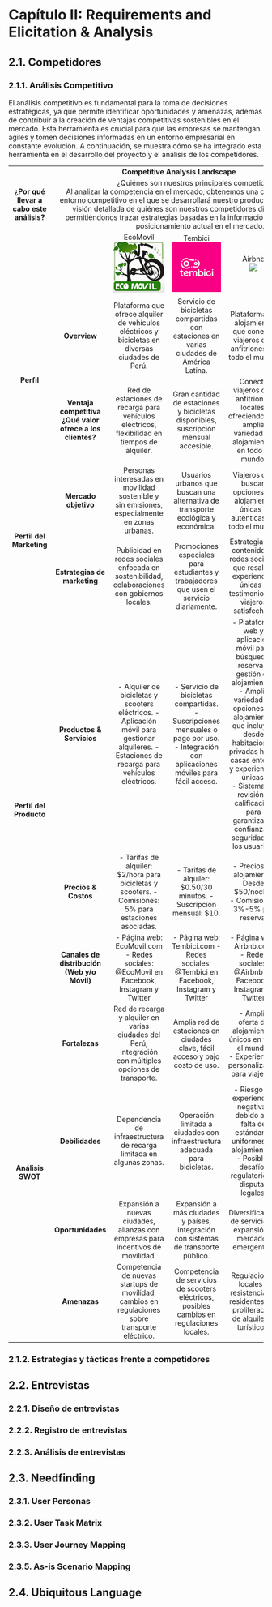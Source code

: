 # Capítulo II: Requirements and Elicitation & Analysis

## 2.1. Competidores

### 2.1.1. Análisis Competitivo

El análisis competitivo es fundamental para la toma de decisiones estratégicas, ya que permite identificar oportunidades y amenazas, además de contribuir a la creación de ventajas competitivas sostenibles en el mercado. Esta herramienta es crucial para que las empresas se mantengan ágiles y tomen decisiones informadas en un entorno empresarial en constante evolución. A continuación, se muestra cómo se ha integrado esta herramienta en el desarrollo del proyecto y el análisis de los competidores.

<table>
    <tr>
      <td colspan="6" align="center"><strong>Competitive Analysis Landscape</strong></td>
    </tr>
    <tr>
      <td align="center"><strong>¿Por qué llevar a cabo este análisis?</strong></td>
      <td colspan="5" align="center">¿Quiénes son nuestros principales competidores?<br>Al analizar la competencia en el mercado, obtenemos una comprensión clara del entorno competitivo en el que se desarrollará nuestro producto. Esto nos ofrece una visión detallada de quiénes son nuestros competidores directos e indirectos, permitiéndonos trazar estrategias basadas en la información recopilada sobre su posicionamiento actual en el mercado.<br></td>
      </tr>
    <tr>
      <td colspan="2"></td>
      <td align="center">EcoMovil<br>
        <img src="/assets/perfil/ecomovil.jpg"></td>
      <td align="center">Tembici<br>
        <img src="/assets/perfil/tembici.png"></td>
      <td align="center">Airbnb<br> 
        <img src="https://i.ibb.co/BzbnJ7z/image.png"></td>
      <td align="center">CityBikeLima 
        <img src="https://i.ibb.co/py5jTXP/image-removebg-preview-4.png"></td>
    </tr>
    <tr>
      <td align="center" rowspan="2"><strong>Perfil</strong></td>
      <td align="center"><strong>Overview</strong></td>
      <td align="center"> Plataforma que ofrece alquiler de vehículos eléctricos y bicicletas en diversas ciudades de Perú. </td>
      <td align="center"> Servicio de bicicletas compartidas con estaciones en varias ciudades de América Latina. </td>
      <td align="center">Plataforma de alojamiento que conecta viajeros con anfitriones en todo el mundo.</td>
      <td align="center">Solución de movilidad con bicicletas públicas en Miraflores, Lima.</td>
    </tr>
    <tr>
      <td align="center"><strong>Ventaja competitiva<br>¿Qué valor ofrece a los clientes?</strong></td>
      <td align="center"> Red de estaciones de recarga para vehículos eléctricos, flexibilidad en tiempos de alquiler. </td>
      <td align="center"> Gran cantidad de estaciones y bicicletas disponibles, suscripción mensual accesible. </td>
      <td align="center">Conecta viajeros con anfitriones locales, ofreciendo una amplia variedad de alojamientos en todo el mundo.</td>
      <td align="center">Proporciona una solución de movilidad sostenible en Miraflores, Lima, a través de bicicletas públicas.</td>
    </tr>
    <tr>
      <td align="center" rowspan="2"><strong>Perfil del Marketing</td>
      <td align="center"><strong>Mercado objetivo</strong></td>
      <td align="center"> Personas interesadas en movilidad sostenible y sin emisiones, especialmente en zonas urbanas. </td>
      <td align="center"> Usuarios urbanos que buscan una alternativa de transporte ecológica y económica. </td>
      <td align="center">Viajeros que buscan opciones de alojamiento únicas y auténticas en todo el mundo.</td>
      <td align="center">Residentes y visitantes de Miraflores, Lima, interesados en una movilidad sostenible y activa.</td>
    </tr>
    <tr>
      <td align="center"><strong>Estrategias de marketing</strong></td>
      <td align="center">Publicidad en redes sociales enfocada en sostenibilidad, colaboraciones con gobiernos locales.</td>
      <td align="center">Promociones especiales para estudiantes y trabajadores que usen el servicio diariamente.</td>
      <td align="center">Estrategias de contenido en redes sociales que resalten experiencias únicas y testimonios de viajeros satisfechos.</td>
      <td align="center">Ofertas especiales y descuentos para residentes locales que se registren en el servicio.</td>
    </tr>
    <tr>
      <td align="center" rowspan="3"><strong>Perfil del Producto</strong></td>
      <td align="center"><strong>Productos & Servicios</strong></td>
      <td align="center">	- Alquiler de bicicletas y scooters eléctricos.
        - Aplicación móvil para gestionar alquileres.
        - Estaciones de recarga para vehículos eléctricos.</td>
      <td align="center">- Servicio de bicicletas compartidas.
        - Suscripciones mensuales o pago por uso.
        - Integración con aplicaciones móviles para fácil acceso.</td>
      <td align="center">- Plataforma web y aplicación móvil para búsqueda, reserva y gestión de alojamientos.<br>- Amplia variedad de opciones de alojamiento, que incluyen desde habitaciones privadas hasta casas enteras y experiencias únicas.<br>- Sistema de revisión y calificación para garantizar la confianza y seguridad de los usuarios.</td>
      <td align="center">- Red de estaciones de bicicletas públicas distribuidas estratégicamente en el distrito de Miraflores.<br>- Bicicletas disponibles para alquiler a través de un sistema automatizado en las estaciones.<br>- Tarifas de alquiler por período de tiempo, como por hora o por día.</td>
    </tr>
    <tr>
      <td align="center"><strong>Precios & Costos</strong></td>
      <td align="center">- Tarifas de alquiler: $2/hora para bicicletas y scooters.
        - Comisiones: 5% para estaciones asociadas.</td>
      <td align="center">- Tarifas de alquiler: $0.50/30 minutos.
        - Suscripción mensual: $10.</td>
      <td align="center">- Precios de alojamiento: Desde $50/noche.<br>- Comisiones: 3%-5% por reserva.</td>
      <td align="center">- Tarifas de alquiler: $1/30 minutos.<br>- Comisiones: 10% a establecimientos.</td>
    </tr>
    <tr>
      <td align="center"><strong>Canales de distribución (Web y/o Móvil)</strong></td>
      <td align="center">- Página web: EcoMovil.com
        - Redes sociales:
        @EcoMovil en Facebook, Instagram y Twitter</td>
      <td align="center">- Página web: Tembici.com
        - Redes sociales:
        @Tembici en Facebook, Instagram y Twitter</td>
      <td align="center">- Página web: Airbnb.com<br>- Redes sociales:<br>@Airbnb en Facebook, Instagram y Twitter</td>
      <td align="center">- Página web: CityBikeLima.com<br>- Redes sociales:<br>@CityBikeLima en Facebook, Instagram y Twitter</td>
    </tr>
    <tr>
      <td align="center" rowspan="4"><strong>Análisis SWOT</strong></td>
      <td align="center"><strong>Fortalezas</strong></td>
      <td align="center">Red de recarga y alquiler en varias ciudades del Perú, integración con múltiples opciones de transporte.</td>
      <td align="center">Amplia red de estaciones en ciudades clave, fácil acceso y bajo costo de uso.</td>
      <td align="center">- Amplia oferta de alojamientos únicos en todo el mundo.<br>- Experiencias personalizadas para viajeros.</td>
      <td align="center">- Movilidad sostenible en Miraflores.<br>- Facilita el transporte en bicicleta en la ciudad.</td>
    </tr>
    <tr>
      <td align="center"><strong>Debilidades</strong></td>
      <td align="center">Dependencia de infraestructura de recarga limitada en algunas zonas.</td>
      <td align="center">Operación limitada a ciudades con infraestructura adecuada para bicicletas.</td>
      <td align="center">- Riesgo de experiencias negativas debido a la falta de estándares uniformes en alojamientos.<br>- Posibles desafíos regulatorios y disputas legales.</td>
      <td align="center">- Demanda limitada en áreas con infraestructura vial poco adecuada para ciclistas.<br>- Posibles problemas de vandalismo o robo de bicicletas.</td>
    </tr>
    <tr>
      <td align="center"><strong>Oportunidades</strong></td>
      <td align="center">Expansión a nuevas ciudades, alianzas con empresas para incentivos de movilidad.</td>
      <td align="center">Expansión a más ciudades y países, integración con sistemas de transporte público.</td>
      <td align="center">Diversificación de servicios y expansión a mercados emergentes.</td>
      <td align="center">Expansión a más distritos y promoción de eventos de ciclismo.</td>
    </tr>
    <tr>
      <td align="center"><strong>Amenazas</strong></td>
      <td align="center">Competencia de nuevas startups de movilidad, cambios en regulaciones sobre transporte eléctrico.</td>
      <td align="center">Competencia de servicios de scooters eléctricos, posibles cambios en regulaciones locales.</td>
      <td align="center">Regulaciones locales y resistencia de residentes a la proliferación de alquileres turísticos.</td>
      <td align="center">Riesgo de accidentes y falta de apoyo gubernamental para la expansión de la infraestructura ciclista.</td>
     </tr>
  </table>
  </body>
  </html>

### 2.1.2. Estrategias y tácticas frente a competidores

## 2.2. Entrevistas
### 2.2.1. Diseño de entrevistas

### 2.2.2. Registro de entrevistas

### 2.2.3. Análisis de entrevistas

## 2.3. Needfinding

### 2.3.1. User Personas

### 2.3.2. User Task Matrix


### 2.3.3. User Journey Mapping 

### 2.3.5. As-is Scenario Mapping


## 2.4. Ubiquitous Language
